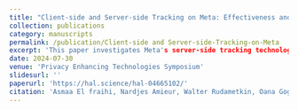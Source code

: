 ```yaml
---
title: "Client-side and Server-side Tracking on Meta: Effectiveness and Accuracy"
collection: publications
category: manuscripts
permalink: /publication/Client-side and Server-side-Tracking-on-Meta
excerpt: 'This paper investigates Meta's server-side tracking technology, a method designed to bypass browser-based privacy restrictions.'
date: 2024-07-30
venue: 'Privacy Enhancing Technologies Symposium'
slidesurl: ''
paperurl: 'https://hal.science/hal-04665102/'
citation: 'Asmaa El fraihi, Nardjes Amieur, Walter Rudametkin, Oana Goga. Client-side and Server-side Tracking on Meta: Effectiveness and Accuracy. PETS 2024 - 24th Privacy Enhancing Technologies Symposium, Jul 2024, Bristol, United Kingdom. pp.431-445, ⟨10.56553/popets-2024-0086⟩. ⟨hal-04665102⟩'
---
```

